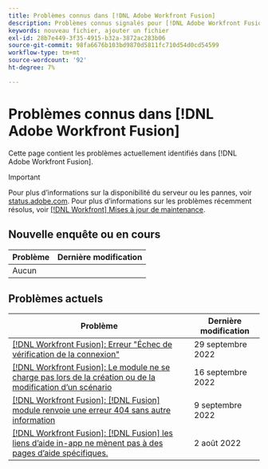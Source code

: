 ```yaml
---
title: Problèmes connus dans [!DNL Adobe Workfront Fusion]
description: Problèmes connus signalés pour [!DNL Adobe Workfront Fusion]
keywords: nouveau fichier, ajouter un fichier
exl-id: 28b7e449-3f35-4915-b32a-3872ac283b06
source-git-commit: 98fa6676b103bd9870d5811fc710d54d0cd54599
workflow-type: tm+mt
source-wordcount: '92'
ht-degree: 7%

---
```


# Problèmes connus dans [!DNL Adobe Workfront Fusion]

Cette page contient les problèmes actuellement identifiés dans [!DNL Adobe Workfront Fusion].

>[!IMPORTANT]
>
>Pour plus d’informations sur la disponibilité du serveur ou les pannes, voir [status.adobe.com](https://status.adobe.com). Pour plus d’informations sur les problèmes récemment résolus, voir [[!DNL Workfront] Mises à jour de maintenance](../maintenance/current-updates.md).

## Nouvelle enquête ou en cours

| **Problème** | **Dernière modification** |
|-----------------------------------------------------------------------------------|-------------------|
| Aucun |  |

## Problèmes actuels

| **Problème** | **Dernière modification** |
|-----------------------------------------------------------------------------------|-------------------|
| [[!DNL Workfront Fusion]: Erreur &quot;Échec de vérification de la connexion&quot;](known-issues-workfront-fusion/fusion-401-error-must-reauthenicate-connection.md) | 29 septembre 2022 |
| [[!DNL Workfront Fusion]: Le module ne se charge pas lors de la création ou de la modification d’un scénario](known-issues-workfront-fusion/fusion-module-does-not-load.md) | 16 septembre 2022 |
| [[!DNL Workfront Fusion]: [!DNL Fusion] module renvoie une erreur 404 sans autre information](known-issues-workfront-fusion/fusion-404-error-no-description.md) | 9 septembre 2022 |
| [[!DNL Workfront Fusion]: [!DNL Fusion] les liens d’aide in-app ne mènent pas à des pages d’aide spécifiques.](known-issues-workfront-fusion/help-links-in-modules-not-working.md) | 2 août 2022 |
